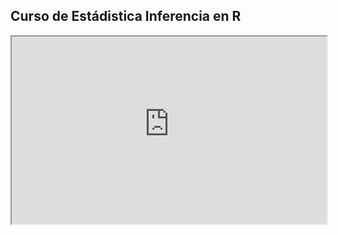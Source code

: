## Curso de Estádistica Inferencia en R

<iframe
  src="https://antoninozainea.shinyapps.io/Anova/"
  style="width:100%; height:300px;"
></iframe>
